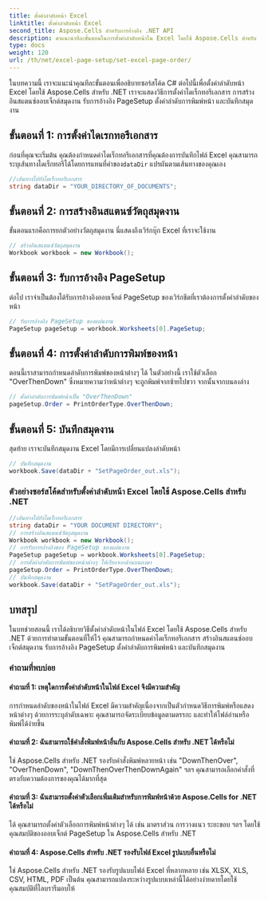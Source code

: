 ```yaml
---
title: ตั้งค่าลำดับหน้า Excel
linktitle: ตั้งค่าลำดับหน้า Excel
second_title: Aspose.Cells สำหรับการอ้างอิง .NET API
description: คำแนะนำทีละขั้นตอนในการตั้งค่าลำดับหน้าใน Excel โดยใช้ Aspose.Cells สำหรับ .NET คำแนะนำโดยละเอียดและซอร์สโค้ดรวมอยู่ด้วย
type: docs
weight: 120
url: /th/net/excel-page-setup/set-excel-page-order/
---
```

ในบทความนี้ เราจะแนะนำคุณทีละขั้นตอนเพื่ออธิบายซอร์สโค้ด C# ต่อไปนี้เพื่อตั้งค่าลำดับหน้า Excel โดยใช้ Aspose.Cells สำหรับ .NET เราจะแสดงวิธีการตั้งค่าไดเร็กทอรีเอกสาร การสร้างอินสแตนซ์ออบเจ็กต์สมุดงาน รับการอ้างอิง PageSetup ตั้งค่าลำดับการพิมพ์หน้า และบันทึกสมุดงาน

## ขั้นตอนที่ 1: การตั้งค่าไดเรกทอรีเอกสาร

 ก่อนที่คุณจะเริ่มต้น คุณต้องกำหนดค่าไดเร็กทอรีเอกสารที่คุณต้องการบันทึกไฟล์ Excel คุณสามารถระบุเส้นทางไดเร็กทอรีได้โดยการแทนที่ค่าของ`dataDir` แปรผันตามเส้นทางของคุณเอง

```csharp
//เส้นทางไปยังไดเร็กทอรีเอกสาร
string dataDir = "YOUR_DIRECTORY_OF_DOCUMENTS";
```

## ขั้นตอนที่ 2: การสร้างอินสแตนซ์วัตถุสมุดงาน

ขั้นตอนแรกคือการยกตัวอย่างวัตถุสมุดงาน นี่แสดงถึงเวิร์กบุ๊ก Excel ที่เราจะใช้งาน

```csharp
// สร้างอินสแตนซ์วัตถุสมุดงาน
Workbook workbook = new Workbook();
```

## ขั้นตอนที่ 3: รับการอ้างอิง PageSetup

ต่อไป เราจำเป็นต้องได้รับการอ้างอิงออบเจ็กต์ PageSetup ของเวิร์กชีตที่เราต้องการตั้งค่าลำดับของหน้า

```csharp
// รับการอ้างอิง PageSetup ของแผ่นงาน
PageSetup pageSetup = workbook.Worksheets[0].PageSetup;
```

## ขั้นตอนที่ 4: การตั้งค่าลำดับการพิมพ์ของหน้า

ตอนนี้เราสามารถกำหนดลำดับการพิมพ์ของหน้าต่างๆ ได้ ในตัวอย่างนี้ เราใช้ตัวเลือก "OverThenDown" ซึ่งหมายความว่าหน้าต่างๆ จะถูกพิมพ์จากซ้ายไปขวา จากนั้นจากบนลงล่าง

```csharp
// ตั้งค่าลำดับการพิมพ์หน้าเป็น "OverThenDown"
pageSetup.Order = PrintOrderType.OverThenDown;
```

## ขั้นตอนที่ 5: บันทึกสมุดงาน

สุดท้าย เราจะบันทึกสมุดงาน Excel โดยมีการเปลี่ยนแปลงลำดับหน้า

```csharp
// บันทึกสมุดงาน
workbook.Save(dataDir + "SetPageOrder_out.xls");
```

### ตัวอย่างซอร์สโค้ดสำหรับตั้งค่าลำดับหน้า Excel โดยใช้ Aspose.Cells สำหรับ .NET 
```csharp
//เส้นทางไปยังไดเร็กทอรีเอกสาร
string dataDir = "YOUR DOCUMENT DIRECTORY";
// การสร้างอินสแตนซ์วัตถุสมุดงาน
Workbook workbook = new Workbook();
// การรับการอ้างอิงของ PageSetup ของแผ่นงาน
PageSetup pageSetup = workbook.Worksheets[0].PageSetup;
// การตั้งค่าลำดับการพิมพ์ของหน้าต่างๆ ให้เรียงจากด้านบนลงมา
pageSetup.Order = PrintOrderType.OverThenDown;
// บันทึกสมุดงาน
workbook.Save(dataDir + "SetPageOrder_out.xls");
```

## บทสรุป

ในบทช่วยสอนนี้ เราได้อธิบายวิธีตั้งค่าลำดับหน้าในไฟล์ Excel โดยใช้ Aspose.Cells สำหรับ .NET ด้วยการทำตามขั้นตอนที่ให้ไว้ คุณสามารถกำหนดค่าไดเร็กทอรีเอกสาร สร้างอินสแตนซ์ออบเจ็กต์สมุดงาน รับการอ้างอิง PageSetup ตั้งค่าลำดับการพิมพ์หน้า และบันทึกสมุดงาน

### คำถามที่พบบ่อย

#### คำถามที่ 1: เหตุใดการตั้งค่าลำดับหน้าในไฟล์ Excel จึงมีความสำคัญ

การกำหนดลำดับของหน้าในไฟล์ Excel มีความสำคัญเนื่องจากเป็นตัวกำหนดวิธีการพิมพ์หรือแสดงหน้าต่างๆ ด้วยการระบุลำดับเฉพาะ คุณสามารถจัดระเบียบข้อมูลตามตรรกะ และทำให้ไฟล์อ่านหรือพิมพ์ได้ง่ายขึ้น

#### คำถามที่ 2: ฉันสามารถใช้คำสั่งพิมพ์หน้าอื่นกับ Aspose.Cells สำหรับ .NET ได้หรือไม่

ใช่ Aspose.Cells สำหรับ .NET รองรับคำสั่งพิมพ์หลายหน้า เช่น "DownThenOver", "OverThenDown", "DownThenOverThenDownAgain" ฯลฯ คุณสามารถเลือกคำสั่งที่ตรงกับความต้องการของคุณได้มากที่สุด

#### คำถามที่ 3: ฉันสามารถตั้งค่าตัวเลือกเพิ่มเติมสำหรับการพิมพ์หน้าด้วย Aspose.Cells for .NET ได้หรือไม่

ได้ คุณสามารถตั้งค่าตัวเลือกการพิมพ์หน้าต่างๆ ได้ เช่น มาตราส่วน การวางแนว ระยะขอบ ฯลฯ โดยใช้คุณสมบัติของออบเจ็กต์ PageSetup ใน Aspose.Cells สำหรับ .NET

#### คำถามที่ 4: Aspose.Cells สำหรับ .NET รองรับไฟล์ Excel รูปแบบอื่นหรือไม่

ใช่ Aspose.Cells สำหรับ .NET รองรับรูปแบบไฟล์ Excel ที่หลากหลาย เช่น XLSX, XLS, CSV, HTML, PDF เป็นต้น คุณสามารถแปลงระหว่างรูปแบบเหล่านี้ได้อย่างง่ายดายโดยใช้คุณสมบัติที่ไลบรารีมอบให้